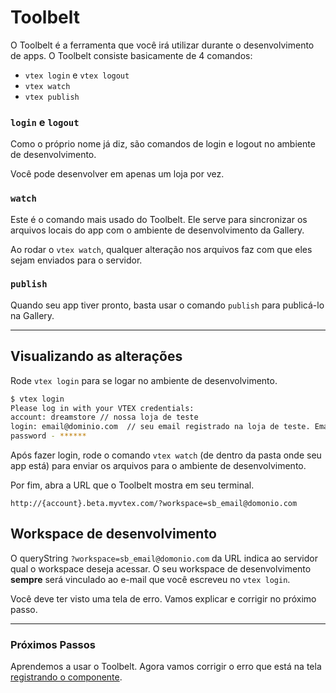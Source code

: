 # Toolbelt

O Toolbelt é a ferramenta que você irá utilizar durante o desenvolvimento de apps.
O Toolbelt consiste basicamente de 4 comandos:

- `vtex login` e `vtex logout`
- `vtex watch`
- `vtex publish`

### `login` e `logout`

Como o próprio nome já diz, são comandos de login e logout no ambiente de desenvolvimento.

Você pode desenvolver em apenas um loja por vez.

### `watch`

Este é o comando mais usado do Toolbelt. Ele serve para sincronizar os arquivos locais do app com o ambiente de desenvolvimento da Gallery.

Ao rodar o `vtex watch`, qualquer alteração nos arquivos faz com que eles sejam enviados para o servidor.

### `publish`

Quando seu app tiver pronto, basta usar o comando `publish` para publicá-lo na Gallery.

---

## Visualizando as alterações

Rode `vtex login` para se logar no ambiente de desenvolvimento.

```sh
$ vtex login
Please log in with your VTEX credentials:
account: dreamstore // nossa loja de teste
login: email@dominio.com  // seu email registrado na loja de teste. Email padrão geralmente usado nas outras lojas.
password - ******
```

Após fazer login, rode o comando `vtex watch` (de dentro da pasta onde seu app está) para enviar os arquivos para o ambiente de desenvolvimento.

Por fim, abra a URL que o Toolbelt mostra em seu terminal.

`http://{account}.beta.myvtex.com/?workspace=sb_email@domonio.com`

## Workspace de desenvolvimento

O queryString `?workspace=sb_email@domonio.com` da URL indica ao servidor qual o workspace deseja acessar.
O seu workspace de desenvolvimento **sempre** será vinculado ao e-mail que você escreveu no `vtex login`.

Você deve ter visto uma tela de erro. Vamos explicar e corrigir no próximo passo.

---

### Próximos Passos

Aprendemos a usar o Toolbelt. Agora vamos corrigir o erro que está na tela [registrando o componente](registro-de-componente.md).
